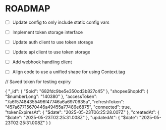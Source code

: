 # ROADMAP

- [ ] Update config to only include static config vars
- [ ] Implement token storage interface
- [ ] Update auth client to use token storage



- [ ] Update api client to use token storage
- [ ] Add webhook handling client
- [ ] Align code to use a unified shape for using Context.tag

// Saved token for testing expiry

{
  "_id": {
    "$oid": "682fdc9be5e350cd3b827c45"
  },
  "shopeeShopId": {
    "$numberLong": "140380"
  },
  "accessToken": "7a6f57484355496f47746a6a6970635a",
  "refreshToken": "457a67715670446a49455a77486e6875",
  "connected": true,
  "tokenExpiresAt": {
    "$date": "2025-05-23T06:25:28.007Z"
  },
  "createdAt": {
    "$date": "2025-05-23T02:25:31.008Z"
  },
  "updatedAt": {
    "$date": "2025-05-23T02:25:31.008Z"
  }
}